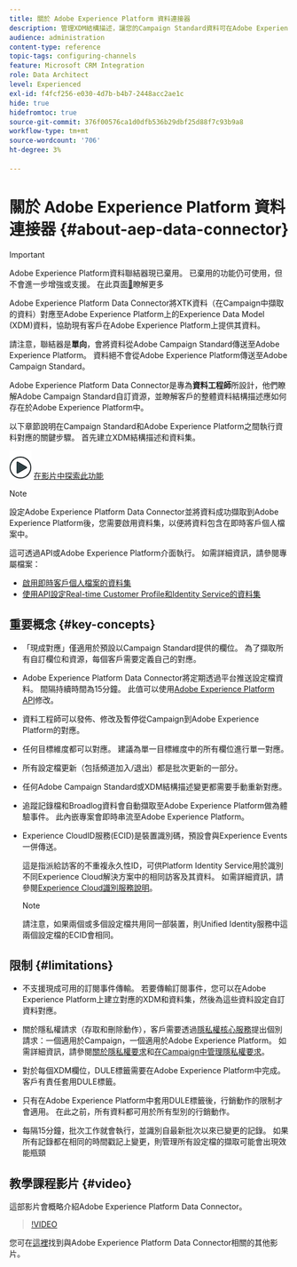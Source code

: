 ```yaml
---
title: 關於 Adobe Experience Platform 資料連接器
description: 管理XDM結構描述，讓您的Campaign Standard資料可在Adobe Experience Platform上使用。
audience: administration
content-type: reference
topic-tags: configuring-channels
feature: Microsoft CRM Integration
role: Data Architect
level: Experienced
exl-id: f4fcf256-e030-4d7b-b4b7-2448acc2ae1c
hide: true
hidefromtoc: true
source-git-commit: 376f00576ca1d0dfb536b29dbf25d88f7c93b9a8
workflow-type: tm+mt
source-wordcount: '706'
ht-degree: 3%

---
```


# 關於 Adobe Experience Platform 資料連接器 {#about-aep-data-connector}

>[!IMPORTANT]
>
>Adobe Experience Platform資料聯結器現已棄用。 已棄用的功能仍可使用，但不會進一步增強或支援。 在此頁面[&#128279;](../../rn/using/deprecated-features.md)瞭解更多

Adobe Experience Platform Data Connector將XTK資料（在Campaign中擷取的資料）對應至Adobe Experience Platform上的Experience Data Model (XDM)資料，協助現有客戶在Adobe Experience Platform上提供其資料。

請注意，聯結器是&#x200B;**單向**，會將資料從Adobe Campaign Standard傳送至Adobe Experience Platform。 資料絕不會從Adobe Experience Platform傳送至Adobe Campaign Standard。

Adobe Experience Platform Data Connector是專為&#x200B;**資料工程師**&#x200B;所設計，他們瞭解Adobe Campaign Standard自訂資源，並瞭解客戶的整體資料結構描述應如何存在於Adobe Experience Platform中。

以下章節說明在Campaign Standard和Adobe Experience Platform之間執行資料對應的關鍵步驟。 首先建立XDM結構描述和資料集。

![](assets/do-not-localize/how-to-video.png) [在影片中探索此功能](#video)

>[!NOTE]
>設定Adobe Experience Platform Data Connector並將資料成功擷取到Adobe Experience Platform後，您需要啟用資料集，以便將資料包含在即時客戶個人檔案中。
>
>這可透過API或Adobe Experience Platform介面執行。 如需詳細資訊，請參閱專屬檔案：
>
>* [啟用即時客戶個人檔案的資料集](https://experienceleague.adobe.com/docs/experience-platform/rtcdp/datasets/dataset.html)
>* [使用API設定Real-time Customer Profile和Identity Service的資料集](https://experienceleague.adobe.com/docs/experience-platform/catalog/api/getting-started.html)

## 重要概念 {#key-concepts}

* 「現成對應」僅適用於預設以Campaign Standard提供的欄位。 為了擷取所有自訂欄位和資源，每個客戶需要定義自己的對應。

* Adobe Experience Platform Data Connector將定期透過平台推送設定檔資料&#x200B;。 間隔持續時間為15分鐘。 此值可以使用[Adobe Experience Platform API](https://experienceleague.adobe.com/docs/experience-platform/ingestion/home.html)修改。

* 資料工程師可以發佈、修改及暫停從Campaign到Adobe Experience Platform的對應。

* 任何目標維度都可以對應。 建議為單一目標維度中的所有欄位進行單一對應。

* 所有設定檔更新（包括頻道加入/退出）都是批次更新的一部分。

* 任何Adobe Campaign Standard或XDM結構描述變更都需要手動重新對應&#x200B;。

* 追蹤記錄檔和Broadlog資料會自動擷取至Adobe Experience Platform做為體驗事件。 此內嵌專案會即時串流至Adobe Experience Platform。

* Experience CloudID服務(ECID)是裝置識別碼，預設會與Experience Events一併傳送。

  這是指派給訪客的不重複永久性ID，可供Platform Identity Service用於識別不同Experience Cloud解決方案中的相同訪客及其資料。 如需詳細資訊，請參閱[Experience Cloud識別服務說明](https://experienceleague.adobe.com/docs/id-service/using/home.html)。

  >[!NOTE]
  >
  >請注意，如果兩個或多個設定檔共用同一部裝置，則Unified Identity服務中這兩個設定檔的ECID會相同。

## 限制 {#limitations}

* 不支援現成可用的訂閱事件傳輸。 若要傳輸訂閱事件，您可以在Adobe Experience Platform上建立對應的XDM和資料集，然後為這些資料設定自訂資料對應。

* 關於隱私權請求（存取和刪除動作），客戶需要透過[隱私權核心服務](https://experienceleague.adobe.com/docs/experience-platform/privacy/home.html#how-to-use-privacy-service-to-manage-privacy-job-requests)提出個別請求：一個適用於Campaign，一個適用於Adobe Experience Platform。 如需詳細資訊，請參閱[關於隱私權要求](https://experienceleague.adobe.com/docs/campaign-standard/using/getting-started/privacy/privacy-requests.html?lang=zh-Hant#getting-started)和[在Campaign中管理隱私權要求](https://helpx.adobe.com/tw/campaign/kb/acs-privacy.html#ManagingPrivacyRequests)。

* 對於每個XDM欄位，DULE標籤需要在Adobe Experience Platform中完成。 客戶有責任套用DULE標籤。

* 只有在Adobe Experience Platform中套用DULE標籤後，行銷動作的限制才會適用。 在此之前，所有資料都可用於所有型別的行銷動作。

* 每隔15分鐘，批次工作就會執行，並識別自最新批次以來已變更的記錄。 如果所有記錄都在相同的時間戳記上變更，則管理所有設定檔的擷取可能會出現效能瓶頸

## 教學課程影片 {#video}

這部影片會概略介紹Adobe Experience Platform Data Connector。

>[!VIDEO](https://video.tv.adobe.com/v/27304?quality=12&captions=eng)

您可在[這裡](https://experienceleague.adobe.com/docs/campaign-learn/campaign-standard-tutorials/administrating/adobe-experience-platform-data-connector/understanding-the-adobe-experience-platform-data-connector.html)找到與Adobe Experience Platform Data Connector相關的其他影片。

